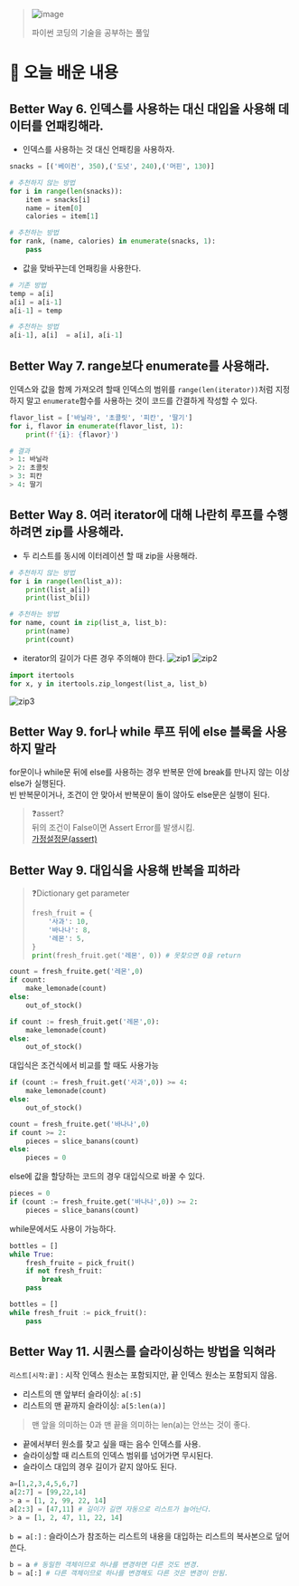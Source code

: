 >![image](https://user-images.githubusercontent.com/63278762/123659411-9fdc9380-d86d-11eb-9f26-0d97b6eaa300.png)
>
> 파이썬 코딩의 기술을 공부하는 풀잎

# 📝 오늘 배운 내용
## Better Way 6. 인덱스를 사용하는 대신 대입을 사용해 데이터를 언패킹해라.
* 인덱스를 사용하는 것 대신 언패킹을 사용하자.
```python
snacks = [('베이컨', 350),('도넛', 240),('머핀', 130)]

# 추천하지 않는 방법
for i in range(len(snacks)):
    item = snacks[i]
    name = item[0]
    calories = item[1]

# 추천하는 방법
for rank, (name, calories) in enumerate(snacks, 1):
    pass
```
* 값을 맞바꾸는데 언패킹을 사용한다.
```python
# 기존 방법
temp = a[i]
a[i] = a[i-1]
a[i-1] = temp

# 추천하는 방법
a[i-1], a[i]  = a[i], a[i-1]
```
## Better Way 7. range보다 enumerate를 사용해라.
인덱스와 값을 함께 가져오려 할때 인덱스의 범위를 `range(len(iterator))`처럼 지정하지 말고 `enumerate`함수를 사용하는 것이 코드를 간결하게 작성할 수 있다.
```python
flavor_list = ['바닐라', '초콜릿', '피칸', '딸기']
for i, flavor in enumerate(flavor_list, 1):
    print(f'{i}: {flavor}')

# 결과
> 1: 바닐라
> 2: 초콜릿
> 3: 피칸
> 4: 딸기
```

## Better Way 8. 여러 iterator에 대해 나란히 루프를 수행하려면 zip를 사용해라.
* 두 리스트를 동시에 이터레이션 할 때 zip을 사용해라.
```python
# 추천하지 않는 방법
for i in range(len(list_a)):
    print(list_a[i])
    print(list_b[i])

# 추천하는 방법
for name, count in zip(list_a, list_b):
    print(name)
    print(count)
```
* iterator의 길이가 다른 경우 주의해야 한다.
![zip1](https://user-images.githubusercontent.com/63278762/123799711-73834e80-d923-11eb-9eb8-e4b7db297222.png)
![zip2](https://user-images.githubusercontent.com/63278762/123799716-74b47b80-d923-11eb-9bf7-e02a8b16503f.png)

```python
import itertools
for x, y in itertools.zip_longest(list_a, list_b)
```
![zip3](https://user-images.githubusercontent.com/63278762/123800803-9eba6d80-d924-11eb-98bc-d5f60ba60441.png)


## Better Way 9. for나 while 루프 뒤에 else 블록을 사용하지 말라
for문이나 while문 뒤에 else를 사용하는 경우 반복문 안에 break를 만나지 않는 이상 else가 실행된다.    
빈 반복문이거나, 조건이 안 맞아서 반복문이 돌이 않아도 else문은 실행이 된다.

> ❓assert?    
> 뒤의 조건이 False이면 Assert Error를 발생시킴.    
> [가정설정문(assert)](https://wikidocs.net/21050)

## Better Way 9. 대입식을 사용해 반복을 피하라
> ❓Dictionary get parameter
> ```python
> fresh_fruit = {
>     '사과': 10,
>     '바나나': 8,
>     '레몬': 5,
> }
> print(fresh_fruit.get('레몬', 0)) # 못찾으면 0을 return
>```

```python
count = fresh_fruite.get('레몬',0)
if count:
    make_lemonade(count)
else:
    out_of_stock()
```
```python
if count := fresh_fruit.get('레몬',0):
    make_lemonade(count)
else:
    out_of_stock()
```

대입식은 조건식에서 비교를 할 때도 사용가능
```python
if (count := fresh_fruit.get('사과',0)) >= 4:
    make_lemonade(count)
else:
    out_of_stock()
```
```python
count = fresh_fruite.get('바나나',0)
if count >= 2:
    pieces = slice_banans(count)
else:
    pieces = 0
```
else에 값을 할당하는 코드의 경우 대입식으로 바꿀 수 있다.

```python
pieces = 0
if (count := fresh_fruite.get('바나나',0)) >= 2:
    pieces = slice_banans(count)
```

while문에서도 사용이 가능하다.
```python
bottles = []
while True:
    fresh_fruite = pick_fruit()
    if not fresh_fruit:
        break
    pass
```
```python
bottles = []
while fresh_fruit := pick_fruit():
    pass
```

## Better Way 11. 시퀀스를 슬라이싱하는 방법을 익혀라
`리스트[시작:끝]` :  시작 인덱스 원소는 포함되지만, 끝 인덱스 원소는 포함되지 않음.
* 리스트의 맨 앞부터 슬라이싱: `a[:5]`
* 리스트의 맨 끝까지 슬라이싱: `a[5:len(a)]`

> 맨 앞을 의미하는 0과 맨 끝을 의미하는 len(a)는 안쓰는 것이 좋다.

* 끝에서부터 원소를 찾고 싶을 때는 음수 인덱스를 사용.    
* 슬라이싱할 때 리스트의 인덱스 범위를 넘어가면 무시된다.
* 슬라이스 대입의 경우 길이가 같지 않아도 된다.
```python
a=[1,2,3,4,5,6,7]
a[2:7] = [99,22,14]
> a = [1, 2, 99, 22, 14]
a[2:3] = [47,11] # 길이가 길면 자동으로 리스트가 늘어난다.
> a = [1, 2, 47, 11, 22, 14]
```
`b = a[:]` : 슬라이스가 참조하는 리스트의 내용을 대입하는 리스트의 복사본으로 덮어 쓴다.

```python
b = a # 동일한 객체이므로 하나를 변경하면 다른 것도 변경.
b = a[:] # 다른 객체이므로 하나를 변경해도 다른 것은 변경이 안됨.
```

